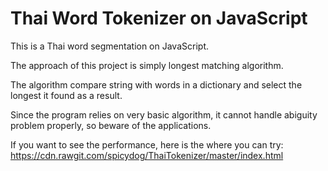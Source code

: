 # Thai Word Tokenizer on JavaScript

This is a Thai word segmentation on JavaScript.

The approach of this project is simply longest matching algorithm.

The algorithm compare string with words in a dictionary and select the longest it found as a result.

Since the program relies on very basic algorithm, it cannot handle abiguity problem properly, so beware of the applications.

If you want to see the performance, here is the where you can try: https://cdn.rawgit.com/spicydog/ThaiTokenizer/master/index.html
